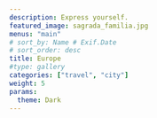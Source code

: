 ```yaml
---
description: Express yourself.
featured_image: sagrada_familia.jpg
menus: "main"
# sort_by: Name # Exif.Date
# sort_order: desc
title: Europe
#type: gallery
categories: ["travel", "city"]
weight: 5
params:
  theme: Dark
---
```

